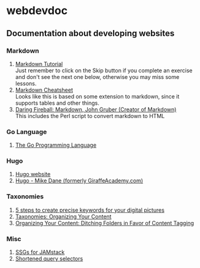 # webdevdoc
## Documentation about developing websites

### Markdown  
1. [Markdown Tutorial](https://www.markdowntutorial.com/)  
 Just remember to click on the Skip button if you complete an exercise and don't see the next one below, otherwise you may miss some lessons. 
2. [Markdown Cheatsheet](https://github.com/adam-p/markdown-here/wiki/Markdown-Cheatsheet#html)  
 Looks like this is based on some extension to markdown, since it supports tables and other things.
3. [Daring Fireball: Markdown, John Gruber (Creator of Markdown)](https://daringfireball.net/projects/markdown/)  
 This includes the Perl script to convert markdown to HTML

### Go Language
1. [The Go Programming Language](https://golang.org/)

### Hugo
1. [Hugo website](https://gohugo.io/)
2. [Hugo - Mike Dane (formerly GiraffeAcademy.com)](https://www.mikedane.com/static-site-generators/hugo/)

### Taxonomies
1. [5 steps to create precise keywords for your digital pictures](https://www.organizepictures.com/2008/04/create-precise-keywords-for-digital-assets)
2. [Taxonomies: Organizing Your Content](https://dotcms.com/docs/latest/taxonomies-organizing-your-content)
3. [Organizing Your Content: Ditching Folders in Favor of Content Tagging](https://techwhirl.com/organizing-content-by-content-tagging/)

### Misc
1. [SSGs for JAMstack](https://www.staticgen.com/)
2. [Shortened query selectors](https://developer.mozilla.org/en-US/docs/Archive/Add-ons/Code_snippets/QuerySelector)
